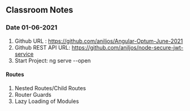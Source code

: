 ## Classroom Notes

### Date 01-06-2021



1. Github URL : https://github.com/aniljos/Angular-Optum-June-2021
2. Github REST API URL: https://github.com/aniljos/node-secure-jwt-service
3. Start Project: ng serve --open

#### Routes

1. Nested Routes/Child Routes
2. Router Guards
3. Lazy Loading of Modules
